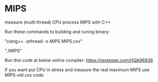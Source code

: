 # MIPS
measure (multi thread) CPU process MIPS with C++

Run these commands to building and runing binary:

"clang++ -pthread -o MIPS MIPS.cxx"

"./MIPS"

Run this code at below online compiler:
https://rextester.com/HQA96838

If you want put CPU in stress and measure the real maximum MIPS use MIPS-old.cxx code.

